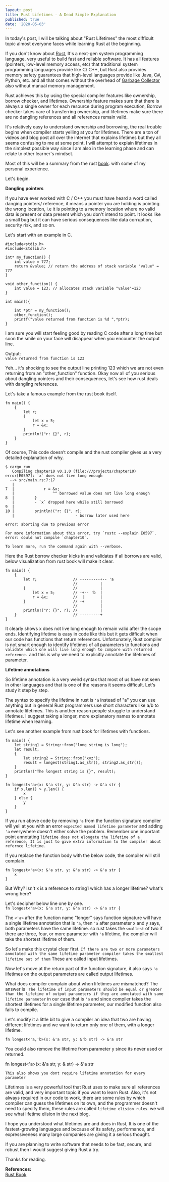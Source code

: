 ```yaml
---
layout: post
title: Rust Lifetimes - A Dead Simple Explanation
published: true
date: '2020-05-03'
---
```



In today's post, I will be talking about "Rust Lifetimes" the most difficult topic almost everyone faces while learning Rust at the beginning. 

If you don't know about [Rust](https://www.rust-lang.org/), It's a next-gen system programming language, very useful to build fast and reliable software. It has all features (pointers, low-level memory access, etc) that traditional system programming languages provide like C/ C++, but Rust also provides memory safety guarantees that high-level languages provide like Java, C#, Python, etc. and all that comes without the overhead of [Garbage Collector](https://en.wikipedia.org/wiki/Garbage_collection_(computer_science)) also without manual memory management.

Rust achieves this by using the special compiler features like ownership, borrow checker, and lifetimes. Ownership feature makes sure that there is always a single owner for each resource during program execution, Borrow checker takes care of transferring ownership, and lifetimes make sure there are no dangling references and all references remain valid. 

It's relatively easy to understand ownership and borrowing, the real trouble begins when compiler starts yelling at you for lifetimes. There are a ton of videos and blog post all over the internet that explains lifetimes but they all seems confusing to me at some point. I will attempt to explain lifetimes in the simplest possible way since I am also in the learning phase and can relate to other learner's mindset. 

Most of this will be a summary from the rust [book](https://doc.rust-lang.org/book/title-page.html). with some of my personal experience.

Let's begin. 

**Dangling pointers**

If you have ever worked with C / C++ you must have heard a word called danging pointers/ reference, it means a pointer you are holding is pointing the wrong location, i.e it is pointing to a memory location where no valid data is present or data present which you don't intend to point.  It looks like a small bug but it can have serious consequences like data corruption, security risk, and so on. 

Let's start with an example in C.

 
```
#include<stdio.h>
#include<stdlib.h>

int* my_function() {
    int value = 777;
    return &value; // return the address of stack variable "value" = 777
}

void other_function() {
    int value = 123; // allocates stack variable "value"=123
}

int main(){

    int *ptr = my_function();
    other_function();
    printf("value returned from function is %d ",*ptr);
}
```

I am sure you will start feeling good by reading C code after a long time but soon the smile on your face will disappear when you encounter the output line.

Output:   
``` value returned from function is 123 ```

Yeh... it's shocking to see the output line printing  123 which we are not even returning from an "other_function" function.  Okay now all of you serious about dangling pointers and their consequences, let's see how rust deals with dangling references.

Let's take a famous example from the rust book itself. 

```
fn main() {
    {
        let r;
        {
            let x = 5;
            r = &x;
        }
        println!("r: {}", r);
    }
}
```

Of course, This code doesn’t compile and the rust compiler gives us a very detailed explanation of why.

```
$ cargo run
   Compiling chapter10 v0.1.0 (file:///projects/chapter10)
error[E0597]: `x` does not live long enough
  --> src/main.rs:7:17
   |
7  |             r = &x;
   |                 ^^ borrowed value does not live long enough
8  |         }
   |         - `x` dropped here while still borrowed
9  | 
10 |         println!("r: {}", r);
   |                           - borrow later used here

error: aborting due to previous error

For more information about this error, try `rustc --explain E0597`.
error: could not compile `chapter10`.

To learn more, run the command again with --verbose.
```

Here the Rust borrow checker kicks in and validates if all borrows are valid, below visualization from rust book will make it clear.

```
fn main() {
    {
        let r;                // ---------+-- 'a
                              //          |
        {                     //          |
            let x = 5;        // -+-- 'b  |
            r = &x;           //  |       |
        }                     // -+       |
                              //          |
        println!("r: {}", r); //          |
    }                         // ---------+
}
```

It clearly shows x does not live long enough to remain valid after the scope ends. Identifying lifetime is easy in code like this but it gets difficult when our code has functions that return references.  Unfortunately, Rust compiler is not smart enough to identify lifetimes of all parameters to functions and ```validate which one will live long enough to compare with returned reference.``` and this is why we need to explicitly annotate the lifetimes of parameter.


**Lifetime annotations**

So lifetime annotation is a very weird syntax that most of us have not seen in other languages and that is one of the reasons it seems difficult. Let's study it step by step.

The syntax to specify the lifetime in rust is ``` 'a ``` instead of "a" you can use anything but in general Rust programmers use short characters like a/b to annotate lifetimes. This is another reason people struggle to understand lifetimes. I suggest taking a longer, more explanatory names to annotate lifetime when learning. 

Let's see another example from rust book for lifetimes with functions.

```
fn main() {
    let string1 = String::from("long string is long");
    let result;
    {
        let string2 = String::from("xyz");
        result = longest(string1.as_str(), string2.as_str());
    }
    println!("The longest string is {}", result);
}

fn longest<'a>(x: &'a str, y: &'a str) -> &'a str {
    if x.len() > y.len() {
        x
    } else {
        y
    }
}
```


If you run above code by removing ```'a``` from the function signature compiler will yell at you with an error ```expected named lifetime parameter``` and adding ```'a``` everywhere doesn't either solve the problem. 
Remember one important point annotating ```lifetime does not elongate the lifetime of a reference, It is just to give extra information to the compiler about refernce lifetime.```


If you replace the function body with the below code, the compiler will still complain.

```
fn longest<'a>(x: &'a str, y: &'a str) -> &'a str {
    x
}
```

But Why?  Isn't x is a reference to string1 which has a longer lifetime? what's wrong here?

Let's decipher below line one by one.   
```fn longest<'a>(x: &'a str, y: &'a str) -> &'a str {```

The ```<'a>``` after the function name "longer" says function signature will have a single lifetime annotation that is ```'a```, then ```'a``` after parameter x and y says, both parameters have the same lifetime.  so rust takes the ```smallest``` of two if there are three, four, or more parameter with ```'a``` lifetime, the compiler will take the shortest lifetime of them.

So let's make this crystal clear first. ```If there are two or more parameters annotated with the same lifetime parameter compiler takes the smallest lifetime out of them``` These are called input lifetimes.

Now let's move at the return part of the function signature, it also says ```'a```  lifetimes on the output parameters are called output lifetimes.

What does compiler complain about when lifetimes are mismatched?
The answer is ``` The lifetime of input parameters should be equal or greater than the lifetime of output parameters if they are annotated with same lifetime parameter``` in our case that is ```'a``` and since compiler takes the shortest lifetimes for a single lifetime parameter, our modified function also fails to compile.


Let's modify it a little bit to give a compiler an idea that two are having different lifetimes and we want to return only one of them, with a longer lifetime. 

```fn longest<'a,'b>(x: &'a str, y: &'b str) -> &'a str ```

You could also remove the lifetime from parameter y since its never used or returned.

fn longest<'a>(x: &'a str, y: & str) -> &'a str  

```This also shows you dont require lifetime annotation for every parameter```

Lifetimes is a very powerful tool that Rust uses to make sure all references are valid, and very important topic if you want to learn Rust.  Also, it's not always required in our code to work, there are some rules by which compiler can guess the lifetimes on its own, and the programmer doesn't need to specify them, these rules are called ```lifetime elision rules```. we will see what lifetime elision in the next blog.

I hope you understood what lifetimes are and does in Rust, It is one of the fastest-growing languages and because of its safety, performance, and expressiveness many large companies are giving it a serious thought. 

If you are planning to write software that needs to be fast, secure, and robust then I would suggest giving Rust a try. 

Thanks for reading.

**References:**  
[Rust Book](https://doc.rust-lang.org/book/title-page.html)
